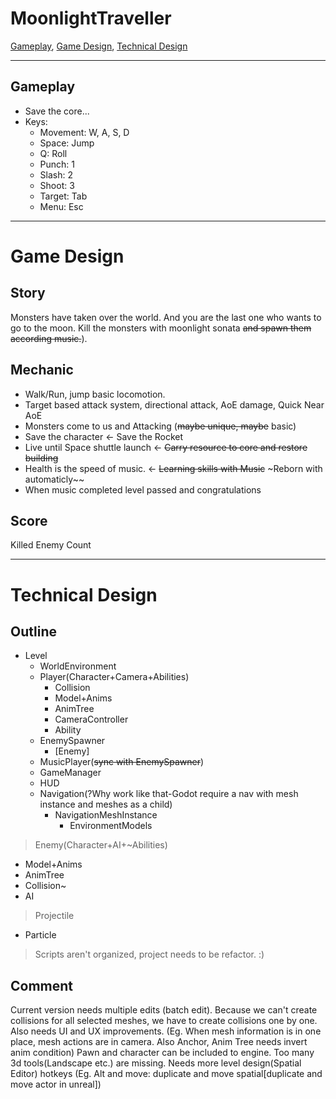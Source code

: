 # MoonlightTraveller
[Gameplay](#Gameplay), [Game Design](#Game-Design), [Technical Design](#Technical-Design)

***

## Gameplay

* Save the core...
* Keys:
  * Movement: W, A, S, D 
  * Space: Jump
  * Q: Roll
  * Punch: 1
  * Slash: 2
  * Shoot: 3
  * Target: Tab
  * Menu: Esc

***

# Game Design 
## Story
Monsters have taken over the world. And you are the last one who wants to go to the moon.
Kill the monsters with moonlight sonata ~~and spawn them according music.~~).
## Mechanic
* Walk/Run, jump basic locomotion.
* Target based attack system, directional attack, AoE damage, Quick Near AoE
* Monsters come to us and Attacking (~~maybe unique, maybe~~ basic) 
* Save the character  <-  Save the Rocket
* Live until Space shuttle launch  <-  ~~Carry resource to core and restore building~~
* Health is the speed of music.  <-  ~~Learning skills with Music~~ ~Reborn with automaticly~~
* When music completed level passed and congratulations
## Score
Killed Enemy Count

***

# Technical Design
## Outline
- Level
	- WorldEnvironment
	- Player(Character+Camera+Abilities)
		- Collision
		- Model+Anims
		- AnimTree
		- CameraController
		- Ability
	- EnemySpawner
		- [Enemy]
	- MusicPlayer(~~sync with EnemySpawner~~) 
	- GameManager
	- HUD
	- Navigation(?Why work like that-Godot require a nav with mesh instance and meshes as a child) 
		- NavigationMeshInstance
			- EnvironmentModels
			
> Enemy(Character+AI+~Abilities)
- Model+Anims
- AnimTree
- Collision~
- AI

> Projectile
- Particle

> Scripts aren't organized, project needs to be refactor. :) 

## Comment
Current version needs multiple edits (batch edit). Because we can't create collisions for all selected meshes, we have to create collisions one by one. Also needs UI and UX improvements. (Eg. When mesh information is in one place, mesh actions are in camera. Also Anchor, Anim Tree needs invert anim condition)
Pawn and character can be included to engine. 
Too many 3d tools(Landscape etc.) are missing. Needs more level design(Spatial Editor) hotkeys (Eg. Alt and move: duplicate and move spatial[duplicate and move actor in unreal]) 